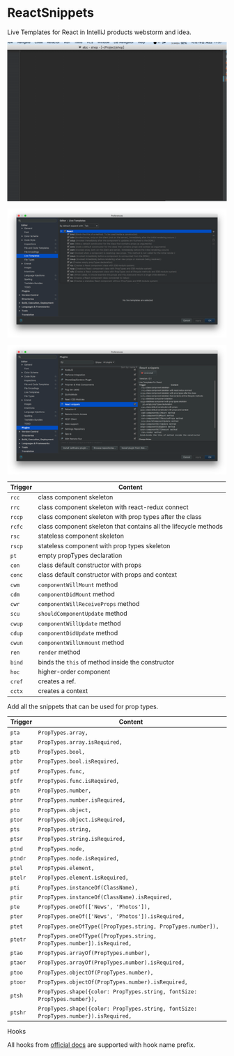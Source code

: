 # ReactSnippets
Live Templates for React in IntelliJ products webstorm and idea.

![react_snippets](images/3.gif)

![react_snippets](images/1.jpg)

![react_snippets](images/2.jpg)

| Trigger | Content |
| --- | --- |
| `rcc` | class component skeleton |
| `rrc` | class component skeleton with react-redux connect |
| `rccp` | class component skeleton with prop types after the class |
| `rcfc` | class component skeleton that contains all the lifecycle methods |
| `rsc` | stateless component skeleton |
| `rscp` | stateless component with prop types skeleton |
| `pt` | empty propTypes declaration |
| `con` | class default constructor with props |
| `conc` | class default constructor with props and context |
| `cwm` | `componentWillMount` method |
| `cdm` | `componentDidMount` method |
| `cwr` | `componentWillReceiveProps` method |
| `scu` | `shouldComponentUpdate` method |
| `cwup` | `componentWillUpdate` method |
| `cdup` | `componentDidUpdate` method |
| `cwun` | `componentWillUnmount` method |
| `ren` | `render` method |
| `bind` | binds the `this` of method inside the constructor |
| `hoc` | higher-order component |
| `cref` | creates a ref. |
| `cctx` | creates a context |

Add all the snippets that can be used for prop types.

| Trigger | Content |
| --- | --- |
| `pta` | `PropTypes.array,` |
| `ptar` | `PropTypes.array.isRequired,` |
| `ptb` | `PropTypes.bool,` |
| `ptbr` | `PropTypes.bool.isRequired,` |
| `ptf` | `PropTypes.func,` |
| `ptfr` | `PropTypes.func.isRequired,` |
| `ptn` | `PropTypes.number,` |
| `ptnr` | `PropTypes.number.isRequired,` |
| `pto` | `PropTypes.object,` |
| `ptor` | `PropTypes.object.isRequired,` |
| `pts` | `PropTypes.string,` |
| `ptsr` | `PropTypes.string.isRequired,` |
| `ptnd` | `PropTypes.node,` |
| `ptndr` | `PropTypes.node.isRequired,` |
| `ptel` | `PropTypes.element,` |
| `ptelr` | `PropTypes.element.isRequired,` |
| `pti` | `PropTypes.instanceOf(ClassName),` |
| `ptir` | `PropTypes.instanceOf(ClassName).isRequired,` |
| `pte` | `PropTypes.oneOf(['News', 'Photos']),` |
| `pter` | `PropTypes.oneOf(['News', 'Photos']).isRequired,` |
| `ptet` | `PropTypes.oneOfType([PropTypes.string, PropTypes.number]),` |
| `ptetr` | `PropTypes.oneOfType([PropTypes.string, PropTypes.number]).isRequired,` |
| `ptao` | `PropTypes.arrayOf(PropTypes.number),` |
| `ptaor` | `PropTypes.arrayOf(PropTypes.number).isRequired,` |
| `ptoo` | `PropTypes.objectOf(PropTypes.number),` |
| `ptoor` | `PropTypes.objectOf(PropTypes.number).isRequired,` |
| `ptsh` | `PropTypes.shape({color: PropTypes.string, fontSize: PropTypes.number}),` |
| `ptshr` | `PropTypes.shape({color: PropTypes.string, fontSize: PropTypes.number}).isRequired,` |

Hooks

All hooks from [official docs](https://reactjs.org/docs/hooks-reference.html) are supported with hook name prefix.
